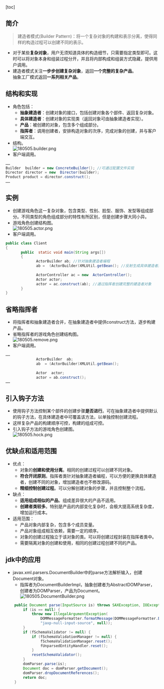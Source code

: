 [toc]
## 简介 ##
> 建造者模式(Builder Pattern)：将一个复杂对象的构建和表示分离，使得同样的构造过程可以创建不同的表示。

- 对于某些**复杂对象**，用户无须知道具体的构造细节，只需要指定类型即可。这时可以将对象本身和组装过程分开，并且将内部构成和组装方式隐藏，提供用户调用。
- 建造者模式关注**一步步创建复杂对象**，返回**一个完整的复杂产品**。<br>抽象工厂模式返回**一系列相关产品**。

## 结构和实现 ##
- 角色包括：
    - **抽象建造者**：创建对象的接口，包括创建对象各个部件、返回复杂对象。
    - **具体建造者**：创建对象的实现类（返回对象可由抽象建造者实现）。
    - **产品**：被创建的对象，包含多个组成部分。
    - **指挥者**：调用创建者，安排构造对象的次序，完成对象的创建，并与客户端交互。
- 结构。<br>![180505.builder.png](https://img-blog.csdn.net/20180505183825988)
- 客户端调用。
```java
……
Builder  builder = new ConcreteBuilder(); //可通过配置文件实现
Director director = new  Director(builder);
Product product = director.construct();
……
```

## 实例 ##
- 创建游戏角色这一复杂对象，包含类型、性别、脸型、服饰、发型等组成部分。不同类型的角色组成部分的特性有所区别，但是创建步骤大同小异。
- 游戏角色创建结构图。<br>![180505.actor.png](https://img-blog.csdn.net/20180505183941693)
- 客户端调用。
```java
public class Client
{
       public  static void main(String args[])
       {
              ActorBuilder ab; //针对抽象建造者编程
              ab =  (ActorBuilder)XMLUtil.getBean(); //反射生成具体建造者对象
 
        	  ActorController ac = new  ActorController();
              Actor actor;
              actor = ac.construct(ab); //通过指挥者创建完整的建造者对象
       }
}
```

## 省略指挥者 ##
- 将指挥者和抽象建造者合并，在抽象建造者中提供construct方法，逐步构建产品。
- 省略指挥者的游戏角色创建结构图。<br>![180505.remove.png](https://img-blog.csdn.net/20180505184017388)
- 客户端调用。
```java
……
              ActorBuilder  ab;
              ab  = (ActorBuilder)XMLUtil.getBean();
             
              Actor  actor;
              actor = ab.construct();
……
```

## 引入钩子方法 ##
- 使用钩子方法控制某个部件的创建步骤**是否进行**。可在抽象建造者中提供默认的钩子方法，在具体建造者中可覆盖该方法，以单独控制创建流程。
- 这样复杂产品的构建顺序可控，构建的组成可控。
- 引入钩子方法的游戏角色创建图。<br>![180505.hock.png](https://img-blog.csdn.net/20180505184131731)

## 优缺点和适用范围 ##
- 优点：
    - 对象的**创建和使用分离**。相同的创建过程可以创建不同对象。
    - **符合开闭原则**。指挥者类针对抽象建造者编程，可以方便的更换具体建造者，创建不同的对象，增加建造者也不修改源码。
    - **精细控制创建过程**。可以分解创建对象的步骤，并且控制整个流程。
- 缺点：
    - **适用组成相似的产品**。组成差异很大的产品不适用。
    - **创建者类较多**。特别是产品的内部变化复杂时，会极大提高系统复杂度，增加运行成本。
- 适用范围：
    - 产品对象内部复杂，包含多个成员变量。
    - 产品对象组成相互依赖，需要一定的顺序。
    - 对象的创建过程独立于该对象的类。可以将创建过程封装在指挥者类中。
    - 需要隔离对象的创建和使用，相同的创建过程创建不同的产品。

## jdk中的应用 ##
- javax.xml.parsers.DocumentBuilder中的parse方法解析输入，创建Document对象。
    - 指挥者为DocumentBuilderImpl，抽象创建者为AbstractDOMParser，创建者为DOMParser，产品为Document。<br>![180505.DocumentBuilder.png](https://img-blog.csdn.net/20180505183619850)
```java
    public Document parse(InputSource is) throws SAXException, IOException {
        if (is == null) {
            throw new IllegalArgumentException(
                DOMMessageFormatter.formatMessage(DOMMessageFormatter.DOM_DOMAIN,
                "jaxp-null-input-source", null));
        }
        if (fSchemaValidator != null) {
            if (fSchemaValidationManager != null) {
                fSchemaValidationManager.reset();
                fUnparsedEntityHandler.reset();
            }
            resetSchemaValidator();
        }
        domParser.parse(is);
        Document doc = domParser.getDocument();
        domParser.dropDocumentReferences();
        return doc;
    }
```